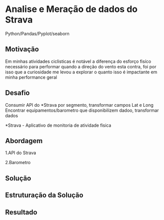 # Analise e Meração de dados do Strava
Python/Pandas/Pyplot/seaborn

## Motivação

Em minhas atividades ciclisticas é notável a diferença do esforço fisíco necessário para performar quando a direção do vento esta contra, foi por isso que a curiosidade me levou a explorar o quanto isso é impactante em minha performance geral 

## Desafio

Consumir API do *Strava por segmento, transformar campos Lat e Long
Encontrar equipamentos/barometro que disponibilizem dadoo, transformar dados

*Strava - Aplicativo de monitoria de atividade fisica

## Abordagem

1.API do Strava

2.Barometro


## Solução

## Estruturação da Solução

## Resultado
